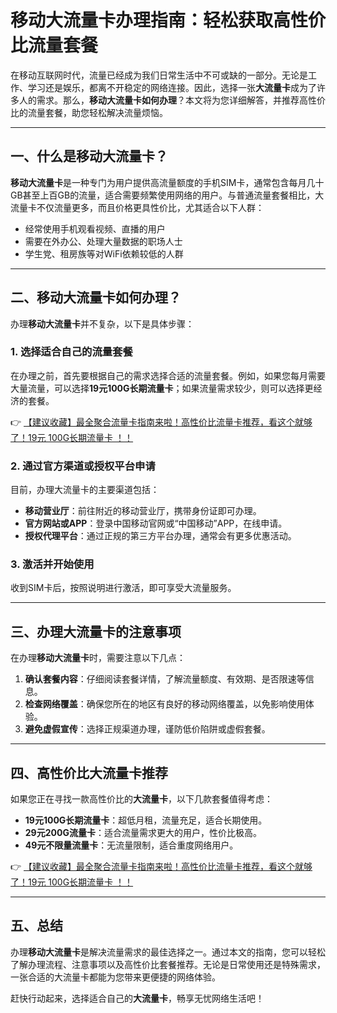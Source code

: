 # 移动大流量卡办理指南：轻松获取高性价比流量套餐

在移动互联网时代，流量已经成为我们日常生活中不可或缺的一部分。无论是工作、学习还是娱乐，都离不开稳定的网络连接。因此，选择一张**大流量卡**成为了许多人的需求。那么，**移动大流量卡如何办理**？本文将为您详细解答，并推荐高性价比的流量套餐，助您轻松解决流量烦恼。

---

## 一、什么是移动大流量卡？

**移动大流量卡**是一种专门为用户提供高流量额度的手机SIM卡，通常包含每月几十GB甚至上百GB的流量，适合需要频繁使用网络的用户。与普通流量套餐相比，大流量卡不仅流量更多，而且价格更具性价比，尤其适合以下人群：

- 经常使用手机观看视频、直播的用户  
- 需要在外办公、处理大量数据的职场人士  
- 学生党、租房族等对WiFi依赖较低的人群  

---

## 二、移动大流量卡如何办理？

办理**移动大流量卡**并不复杂，以下是具体步骤：

### 1. 选择适合自己的流量套餐  
在办理之前，首先要根据自己的需求选择合适的流量套餐。例如，如果您每月需要大量流量，可以选择**19元100G长期流量卡**；如果流量需求较少，则可以选择更经济的套餐。

👉 [【建议收藏】最全聚合流量卡指南来啦！高性价比流量卡推荐，看这个就够了！19元 100G长期流量卡 ！！](https://bit.ly/Liuliangka)

### 2. 通过官方渠道或授权平台申请  
目前，办理大流量卡的主要渠道包括：  
- **移动营业厅**：前往附近的移动营业厅，携带身份证即可办理。  
- **官方网站或APP**：登录中国移动官网或“中国移动”APP，在线申请。  
- **授权代理平台**：通过正规的第三方平台办理，通常会有更多优惠活动。  

### 3. 激活并开始使用  
收到SIM卡后，按照说明进行激活，即可享受大流量服务。  

---

## 三、办理大流量卡的注意事项

在办理**移动大流量卡**时，需要注意以下几点：  

1. **确认套餐内容**：仔细阅读套餐详情，了解流量额度、有效期、是否限速等信息。  
2. **检查网络覆盖**：确保您所在的地区有良好的移动网络覆盖，以免影响使用体验。  
3. **避免虚假宣传**：选择正规渠道办理，谨防低价陷阱或虚假套餐。  

---

## 四、高性价比大流量卡推荐

如果您正在寻找一款高性价比的**大流量卡**，以下几款套餐值得考虑：  

- **19元100G长期流量卡**：超低月租，流量充足，适合长期使用。  
- **29元200G流量卡**：适合流量需求更大的用户，性价比极高。  
- **49元不限量流量卡**：无流量限制，适合重度网络用户。  

👉 [【建议收藏】最全聚合流量卡指南来啦！高性价比流量卡推荐，看这个就够了！19元 100G长期流量卡 ！！](https://bit.ly/Liuliangka)

---

## 五、总结

办理**移动大流量卡**是解决流量需求的最佳选择之一。通过本文的指南，您可以轻松了解办理流程、注意事项以及高性价比套餐推荐。无论是日常使用还是特殊需求，一张合适的大流量卡都能为您带来更便捷的网络体验。  

赶快行动起来，选择适合自己的**大流量卡**，畅享无忧网络生活吧！